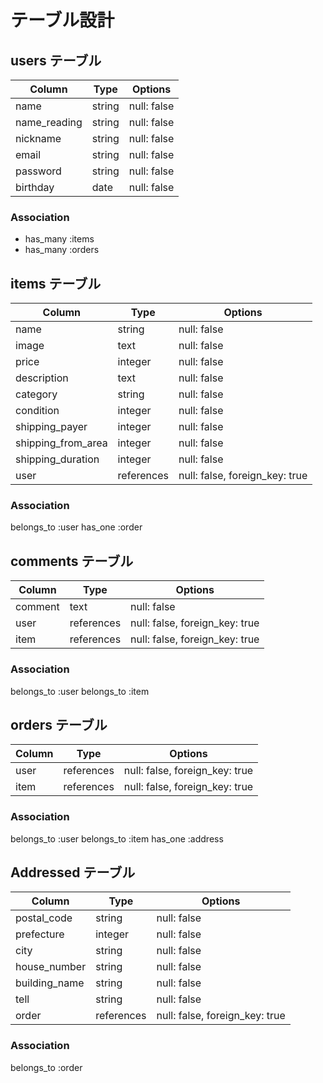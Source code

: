 # テーブル設計

## users テーブル

| Column       | Type   | Options     |
| ------------ | ------ | ----------- |
| name         | string | null: false |
| name_reading | string | null: false |
| nickname     | string | null: false |
| email        | string | null: false |
| password     | string | null: false |
| birthday     | date   | null: false |

### Association

- has_many :items
- has_many :orders

## items テーブル

| Column             | Type       | Options                        |
| ------------------ | ---------- | ------------------------------ |
| name               | string     | null: false                    |
| image              | text       | null: false                    |
| price              | integer    | null: false                    |
| description        | text       | null: false                    |
| category           | string     | null: false                    |
| condition          | integer    | null: false                    |
| shipping_payer     | integer    | null: false                    |
| shipping_from_area | integer    | null: false                    |
| shipping_duration  | integer    | null: false                    |
| user               | references | null: false, foreign_key: true |

### Association

belongs_to :user
has_one :order

## comments テーブル

| Column             | Type       | Options                        |
| ------------------ | ---------- | ------------------------------ |
| comment            | text       | null: false                    |
| user               | references | null: false, foreign_key: true |
| item               | references | null: false, foreign_key: true |

### Association

belongs_to :user
belongs_to :item

## orders テーブル

| Column             | Type       | Options                        |
| ------------------ | ---------- | ------------------------------ |
| user               | references | null: false, foreign_key: true |
| item               | references | null: false, foreign_key: true |

### Association

belongs_to :user
belongs_to :item
has_one :address

## Addressed テーブル

| Column             | Type       | Options                        |
| ------------------ | ---------- | ------------------------------ |
| postal_code        | string     | null: false                    |
| prefecture         | integer    | null: false                    |
| city               | string     | null: false                    |
| house_number       | string     | null: false                    |
| building_name      | string     | null: false                    |
| tell               | string     | null: false                    |
| order              | references | null: false, foreign_key: true |

### Association

belongs_to :order